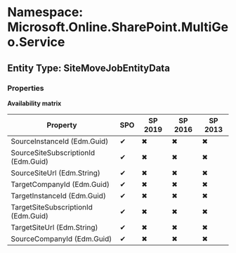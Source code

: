 # Namespace: Microsoft.Online.SharePoint.MultiGeo.Service
## Entity Type: SiteMoveJobEntityData

### Properties

**Availability matrix**

Property | SPO | SP 2019 | SP 2016 | SP 2013
----------|-----|---------|---------|--------
SourceInstanceId (Edm.Guid) | ✔ | ✖ | ✖ | ✖
SourceSiteSubscriptionId (Edm.Guid) | ✔ | ✖ | ✖ | ✖
SourceSiteUrl (Edm.String) | ✔ | ✖ | ✖ | ✖
TargetCompanyId (Edm.Guid) | ✔ | ✖ | ✖ | ✖
TargetInstanceId (Edm.Guid) | ✔ | ✖ | ✖ | ✖
TargetSiteSubscriptionId (Edm.Guid) | ✔ | ✖ | ✖ | ✖
TargetSiteUrl (Edm.String) | ✔ | ✖ | ✖ | ✖
SourceCompanyId (Edm.Guid) | ✔ | ✖ | ✖ | ✖

